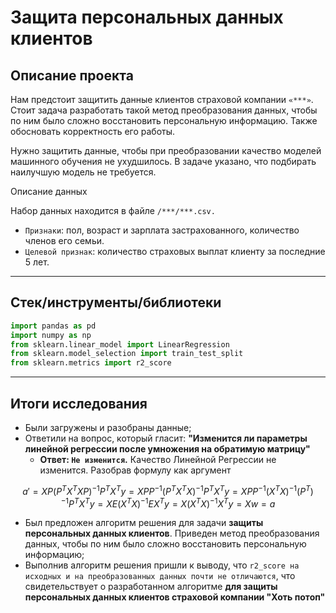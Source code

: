 # Защита персональных данных клиентов



## Описание проекта

Нам предстоит защитить данные клиентов страховой компании `«***»`. Стоит задача разработать такой метод преобразования данных, чтобы по ним было сложно восстановить персональную информацию. Также обосновать корректность его работы.


Нужно защитить данные, чтобы при преобразовании качество моделей машинного обучения не ухудшилось. В задаче указано, что подбирать наилучшую модель не требуется.

Описание данных

Набор данных находится в файле `/***/***.csv.` 
* `Признаки`: пол, возраст и зарплата застрахованного, количество членов его семьи.
* `Целевой признак`: количество страховых выплат клиенту за последние 5 лет.


---

## Стек/инструменты/библиотеки

```python
import pandas as pd
import numpy as np
from sklearn.linear_model import LinearRegression
from sklearn.model_selection import train_test_split
from sklearn.metrics import r2_score
```

---

## Итоги исследования

* Были загружены и разобраны данные;
* Ответили на вопрос, который гласит: **"Изменится ли параметры линейной регрессии после умножения на обратимую матрицу"**
  * **Ответ: `Не изменится`.** Качество Линейной Регрессии не изменится. Разобрав формулу как аргумент
  
$$
a'=XP(P^TX^TXP)^{-1}P^TX^Ty=XPP^{-1}(P^TX^TX)^{-1}P^TX^Ty=XPP^{-1}(X^TX)^{-1}(P^T)^{-1}P^TX^Ty=XE(X^TX)^{-1}EX^Ty=X(X^TX)^{-1}X^Ty=Xw=a
$$

* Был предложен алгоритм решения для задачи **защиты персональных данных клиентов**. Приведен метод преобразования данных, чтобы по ним было сложно восстановить персональную информацию;
* Выполнив алгоритм решения пришли к выводу, что `r2_score на исходных и на преобразованных данных почти не отличаются`, что свидетельствует о разработанном алгоритме **для защиты персональных данных клиентов страховой компании "Хоть потоп"**
